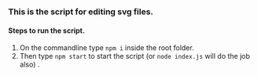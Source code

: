 ### This is the script for editing svg files.

#### Steps to run the script.
1. On the commandline type `npm i` inside the root folder.
2. Then type `npm start` to start the script (or `node index.js` will do the job also) .